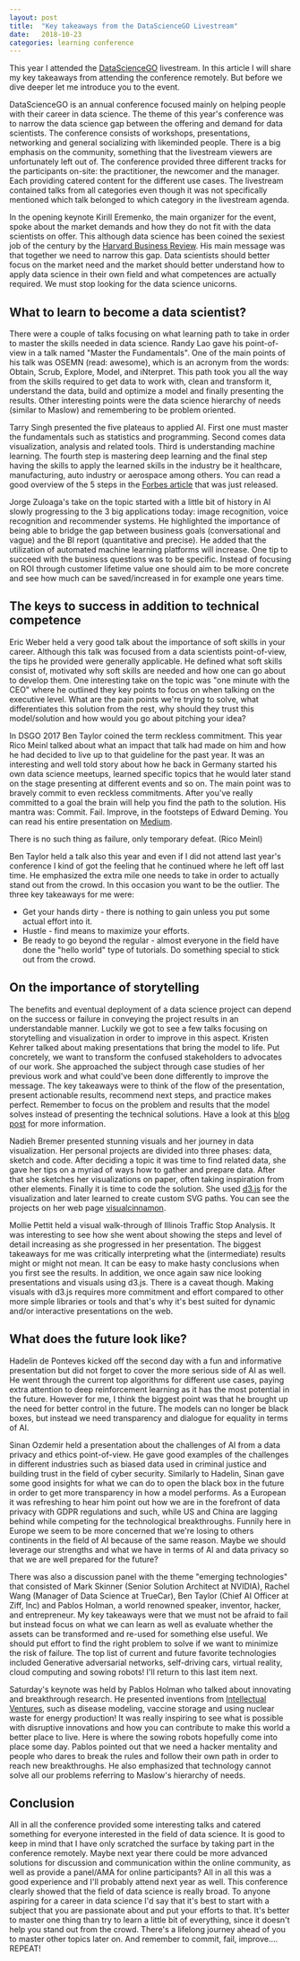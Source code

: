 ```yaml
---
layout: post
title:  "Key takeaways from the DataScienceGO Livestream"
date:   2018-10-23
categories: learning conference
---
```

This year I attended the [DataScienceGO](https://www.datasciencego.com/)
livestream. In this article I will share my key takeaways from attending the
conference remotely. But before we dive deeper let me introduce you to the event.

DataScienceGO is an annual conference focused mainly on helping people with
their career in data science. The theme of this year's conference was to narrow
the data science gap between the offering and demand for data scientists. The
conference consists of workshops, presentations, networking and general
socializing with likeminded people. There is a big emphasis on the community,
something that the livestream viewers are unfortunately left out of. The
conference provided three different tracks for the participants on-site: the
practitioner, the newcomer and the manager. Each providing catered content for
the different use cases. The livestream contained talks from all categories
even though it was not specifically mentioned which talk belonged to which
category in the livestream agenda.

In the opening keynote Kirill Eremenko, the main organizer for the event, spoke
about the market demands and how they do not fit with the data scientists on
offer. This although data science has been coined the sexiest job of the
century by the [Harvard Business
Review](https://hbr.org/2012/10/data-scientist-the-sexiest-job-of-the-21st-century).
His main message was that together we need to narrow this gap. Data scientists
should better focus on the market need and the market should better understand
how to apply data science in their own field and what competences are actually
required. We must stop looking for the data science unicorns.

## What to learn to become a data scientist?

There were a couple of talks focusing on what learning path to take in order to
master the skills needed in data science. Randy Lao gave his point-of-view in a
talk named "Master the Fundamentals". One of the main points of his talk was
OSEMN (read: awesome), which is an acronym from the words: Obtain, Scrub,
Explore, Model, and iNterpret. This path took you all the way from the skills
required to get data to work with, clean and transform it, understand the data,
build and optimize a model and finally presenting the results. Other
interesting points were the data science hierarchy of needs (similar to Maslow)
and remembering to be problem oriented.

Tarry Singh presented the five plateaus to applied AI. First one must master
the fundamentals such as statistics and programming. Second comes data
visualization, analysis and related tools. Third is understanding machine
learning. The fourth step is mastering deep learning and the final step having
the skills to apply the learned skills in the industry be it healthcare,
manufacturing, auto industry or aerospace among others. You can read a good
overview of the 5 steps in the [Forbes
article](https://www.forbes.com/sites/cognitiveworld/2018/10/22/artificial-intelligence-in-enterprises-businesses-are-waking-up)
that was just released.

Jorge Zuloaga's take on the topic started with a little bit of history in AI
slowly progressing to the 3 big applications today: image recognition, voice
recognition and recommender systems. He highlighted the importance of being
able to bridge the gap between business goals (conversational and vague) and
the BI report (quantitative and precise). He added that the utilization of
automated machine learning platforms will increase. One tip to succeed with the
business questions was to be specific. Instead of focusing  on ROI through
customer lifetime value one should aim to be more concrete and see how much can
be saved/increased in for example one years time.

## The keys to success in addition to technical competence

Eric Weber held a very good talk about the importance of soft skills in your
career. Although this talk was focused from a data scientists point-of-view,
the tips he provided were generally applicable. He defined what soft skills
consist of, motivated why soft skills are needed and how one can go about to
develop them. One interesting take on the topic was "one minute with the CEO"
where he outlined they key points to focus on when talking on the executive
level. What are the pain points we're trying to solve, what differentiates this
solution from the rest, why should they trust this model/solution and how would
you go about pitching your idea?

In DSGO 2017 Ben Taylor coined the term reckless commitment. This year Rico
Meinl talked about what an impact that talk had made on him and how he had
decided to live up to that guideline for the past year. It was an interesting
and well told story about how he back in Germany started his own data science
meetups, learned specific topics that he would later stand on the stage
presenting at different events and so on. The main point was to bravely commit
to even reckless commitments. After you've really committed to a goal the brain
will help you find the path to the solution. His mantra was: Commit. Fail.
Improve, in the footsteps of Edward Deming. You can read his entire
presentation on
[Medium](https://towardsdatascience.com/commit-fail-improve-5c915c33dd86).

There is no such thing as failure, only temporary defeat. (Rico Meinl)

Ben Taylor held a talk also this year and even if I did not attend last year's
conference I kind of got the feeling that he continued where he left off last
time. He emphasized the extra mile one needs to take in order to actually stand
out from the crowd. In this occasion you want to be the outlier. The three key
takeaways for me were:

* Get your hands dirty - there is nothing to gain unless you put some actual
effort into it.
* Hustle - find means to maximize your efforts.
* Be ready to go beyond the regular - almost everyone in the field have done
the "hello world" type of tutorials. Do something special to stick out from the crowd.

## On the importance of storytelling

The benefits and eventual deployment of a data science project can depend on
the success or failure in conveying the project results in an understandable
manner. Luckily we got to see a few talks focusing on storytelling and
visualization in order to improve in this aspect. Kristen Kehrer talked about
making presentations that bring the model to life. Put concretely, we want to
transform the confused stakeholders to advocates of our work. She approached
the subject through case studies of her previous work and what could've been
done differently to improve the message. The key takeaways were to think of the
flow of the presentation, present actionable results, recommend next steps, and
practice makes perfect. Remember to focus on the problem and results that the
model solves instead of presenting the technical solutions. Have a look at this
[blog post](https://datamovesme.com/2018/09/10/effective-data-science-presentations/)
for more information.

Nadieh Bremer presented stunning visuals and her journey in data visualization.
Her personal projects are divided into three phases: data, sketch and code.
After deciding a topic it was time to find related data, she gave her tips on a
myriad of ways how to gather and prepare data. After that she sketches her
visualizations on paper, often taking inspiration from other elements. Finally
it is time to code the solution. She used [d3.js](https://d3js.org/) for the
visualization and later learned to create custom SVG paths. You can see the
projects on her web page [visualcinnamon](https://www.visualcinnamon.com/).

Mollie Pettit held a visual walk-through of Illinois Traffic Stop Analysis. It
was interesting to see how she went about showing the steps and level of detail
increasing as she progressed in her presentation. The biggest takeaways for me
was critically interpreting what the (intermediate) results might or might not
mean. It can be easy to make hasty conclusions when you first see the results.
In addition, we once again saw nice looking presentations and visuals using
d3.js. There is a caveat though. Making visuals with d3.js requires more
commitment and effort compared to other more simple libraries or tools and
that's why it's best suited for dynamic and/or interactive presentations on the web.

## What does the future look like?

Hadelin de Ponteves kicked off the second day with a fun and informative
presentation but did not forget to cover the more serious side of AI as well.
He went through the current top algorithms for different use cases, paying
extra attention to deep reinforcement learning as it has the most potential in
the future. However for me, I think the biggest point was that he brought up
the need for better control in the future. The models can no longer be black
boxes, but instead we need transparency and dialogue for equality in terms of AI.

Sinan Ozdemir held a presentation about the challenges of AI from a data
privacy and ethics point-of-view. He gave good examples of the challenges in
different industries such as biased data used in criminal justice and building
trust in the field of cyber security. Similarly to Hadelin, Sinan gave some
good insights for what we can do to open the black box in the future in order
to get more transparency in how a model performs. As a European it was
refreshing to hear him point out how we are in the forefront of data privacy
with GDPR regulations and such, while US and China are lagging behind while
competing for the technological breakthroughs. Funnily here in Europe we seem
to be more concerned that we're losing to others continents in the field of AI
because of the same reason. Maybe we should leverage our strengths and what we
have in terms of AI and data privacy so that we are well prepared for the future?

There was also a discussion panel with the theme "emerging technologies" that
consisted of Mark Skinner (Senior Solution Architect at NVIDIA), Rachel Wang
(Manager of Data Science at TrueCar), Ben Taylor (Chief AI Officer at Ziff,
Inc)  and Pablos Holman, a world renowned speaker, inventor, hacker, and
entrepreneur. My key takeaways were that we must not be afraid to fail but
instead focus on what we can learn as well as evaluate whether the assets can
be transformed and re-used for something else useful. We should put effort to
find the right problem to solve if we want to minimize the risk of failure. The
top list of current and future favorite technologies included Generative
adversarial networks, self-driving cars, virtual reality, cloud computing and
sowing robots! I'll return to this last item next.

Saturday's keynote was held by Pablos Holman who talked about innovating and
breakthrough research. He presented inventions from [Intellectual
Ventures](http://www.intellectualventures.com/inventions-patents/our-inventions),
such as disease modeling, vaccine storage and using nuclear waste for energy
production! It was really inspiring to see what is possible with disruptive
innovations and how you can contribute to make this world a better place to
live. Here is where the sowing robots hopefully come into place some day.
Pablos pointed out that we need a hacker mentality and people who dares to
break the rules and follow their own path in order to reach new breakthroughs.
He also emphasized that technology cannot solve all our problems referring to
Maslow's hierarchy of needs.

## Conclusion

All in all the conference provided some interesting talks and catered something
for everyone interested in the field of data science. It is good to keep in
mind that I have only scratched the surface by taking part in the conference
remotely. Maybe next year there could be more advanced solutions for discussion
and communication within the online community, as well as provide  a panel/AMA
for online participants? All in all this was a good experience and I'll
probably attend next year as well. This conference clearly showed that the
field of data science is really broad. To anyone aspiring for a career in data
science I'd say that it's best to start with a subject that you are passionate
about and put your efforts to that. It's better to master one thing than try to
learn a little bit of everything, since it doesn't help you stand out from the
crowd. There's a lifelong journey ahead of you to master other topics later on.
And remember to commit, fail, improve.... REPEAT!

